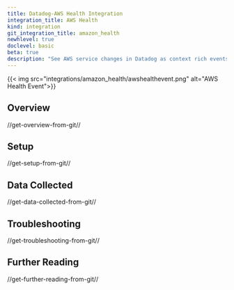 ```yaml
---
title: Datadog-AWS Health Integration
integration_title: AWS Health
kind: integration
git_integration_title: amazon_health
newhlevel: true
doclevel: basic
beta: true
description: "See AWS service changes in Datadog as context rich events."
---
```


{{< img src="integrations/amazon_health/awshealthevent.png" alt="AWS Health Event">}}

## Overview
//get-overview-from-git//

## Setup
//get-setup-from-git//

## Data Collected
//get-data-collected-from-git//

## Troubleshooting
//get-troubleshooting-from-git//

## Further Reading
//get-further-reading-from-git//